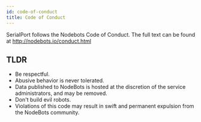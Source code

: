 ```yaml
---
id: code-of-conduct
title: Code of Conduct
---
```


SerialPort follows the Nodebots Code of Conduct. The full text can be found at http://nodebots.io/conduct.html

## TLDR
- Be respectful.
- Abusive behavior is never tolerated.
- Data published to NodeBots is hosted at the discretion of the service administrators, and may be removed.
- Don't build evil robots.
- Violations of this code may result in swift and permanent expulsion from the NodeBots community.
